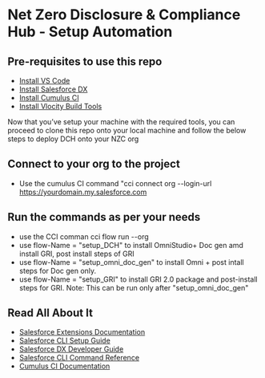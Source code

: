 # Net Zero Disclosure & Compliance Hub - Setup Automation

## Pre-requisites to use this repo
- [Install VS Code](https://visualstudio.microsoft.com/downloads/)
- [Install Salesforce DX](https://developer.salesforce.com/docs/atlas.en-us.sfdx_setup.meta/sfdx_setup/sfdx_setup_install_cli.htm)
- [Install Cumulus CI](https://cumulusci.readthedocs.io/en/stable/get-started.html#install-cumulusci)
- [Install Vlocity Build Tools](https://github.com/vlocityinc/vlocity_build#installation-and-update-instructions)

Now that you’ve setup your machine with the required tools, you can proceed to clone this repo onto your local machine and follow the below steps to deploy DCH onto your NZC org

## Connect to your org to the project
- Use the cumulus CI command "cci connect org <org-Name> --login-url https://yourdomain.my.salesforce.com

## Run the commands as per your needs
- use the CCI comman cci flow run <flow-name> --org <org-Name>
- use flow-Name = "setup_DCH" to install OmniStudio+ Doc gen amd install GRI, post install steps of GRI
- use flow-Name = "setup_omni_doc_gen" to install Omni + post intall steps for Doc gen only.
- use flow-Name = "setup_GRI" to install GRI 2.0 package and post-install steps for GRI. Note: This can be run only after "setup_omni_doc_gen"


## Read All About It

- [Salesforce Extensions Documentation](https://developer.salesforce.com/tools/vscode/)
- [Salesforce CLI Setup Guide](https://developer.salesforce.com/docs/atlas.en-us.sfdx_setup.meta/sfdx_setup/sfdx_setup_intro.htm)
- [Salesforce DX Developer Guide](https://developer.salesforce.com/docs/atlas.en-us.sfdx_dev.meta/sfdx_dev/sfdx_dev_intro.htm)
- [Salesforce CLI Command Reference](https://developer.salesforce.com/docs/atlas.en-us.sfdx_cli_reference.meta/sfdx_cli_reference/cli_reference.htm)
- [Cumulus CI Documentation](https://cumulusci.readthedocs.io/en/stable/)
